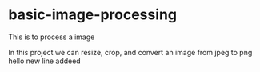 # basic-image-processing
This is to process a image

In this project we can resize, crop, and convert an image from jpeg to png
hello
new line addeed
